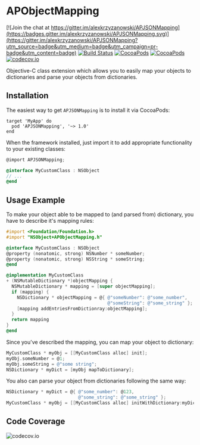 # APObjectMapping

[![Join the chat at https://gitter.im/alexkrzyzanowski/APJSONMapping](https://badges.gitter.im/alexkrzyzanowski/APJSONMapping.svg)](https://gitter.im/alexkrzyzanowski/APJSONMapping?utm_source=badge&utm_medium=badge&utm_campaign=pr-badge&utm_content=badge)
[![Build Status](https://travis-ci.org/alexkrzyzanowski/APJSONMapping.svg?branch=master)](https://travis-ci.org/alexkrzyzanowski/APJSONMapping)
[![CocoaPods](https://img.shields.io/cocoapods/v/APJSONMapping.svg)](https://cocoapods.org/pods/APJSONMapping)
[![CocoaPods](https://img.shields.io/cocoapods/metrics/doc-percent/APJSONMapping.svg)](https://cocoapods.org/pods/APJSONMapping)
[![codecov.io](https://codecov.io/github/alexkrzyzanowski/APJSONMapping/coverage.svg?branch=develop)](https://codecov.io/github/alexkrzyzanowski/APJSONMapping?branch=develop)

Objective-C class extension which allows you to easily map your objects to dictionaries and parse your objects from dictionaries.

## Installation

The easiest way to get `APJSONMapping` is to install it via CocoaPods:

```Podfile
target 'MyApp' do
  pod 'APJSONMapping', '~> 1.0'
end
```

When the framework installed, just import it to add appropriate functionality to your existing classes:

```objective-c
@import APJSONMapping;

@interface MyCustomClass : NSObject
// ...
@end
```

## Usage Example

To make your object able to be mapped to (and parsed from) dictionary, you have to describe it's mapping rules:

```objective-c
#import <Foundation/Foundation.h>
#import "NSObject+APObjectMapping.h"

@interface MyCustomClass : NSObject
@property (nonatomic, strong) NSNumber * someNumber;
@property (nonatomic, strong) NSString * someString;
@end

@implementation MyCustomClass
+ (NSMutableDictionary *)objectMapping {
  NSMutableDictionary * mapping = [super objectMapping];
  if (mapping) {
    NSDictionary * objectMapping = @{ @"someNumber": @"some_number",
                                      @"someString": @"some_string" };
    [mapping addEntriesFromDictionray:objectMapping];
  }
  return mapping
}
@end
```

Since you've described the mapping, you can map your object to dictionary:

```objective-c
MyCustomClass * myObj = [[MyCustomClass alloc] init];
myObj.someNumber = @1;
myObj.someString = @"some string";
NSDictionary * myDict = [myObj mapToDictionary];
```

You also can parse your object from dictionaries following the same way:

```objective-c
NSDictionary * myDict = @{ @"some_number": @123,
                           @"some_string": @"some_string" };
MyCustomClass * myObj = [[MyCustomClass alloc] initWithDictionary:myDict];
```

## Code Coverage

![codecov.io](https://codecov.io/github/alexkrzyzanowski/APJSONMapping/branch.svg?branch=develop)
